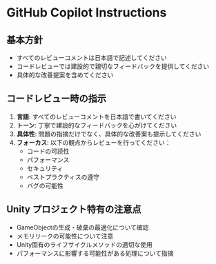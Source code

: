 # GitHub Copilot Instructions

## 基本方針
- すべてのレビューコメントは日本語で記述してください
- コードレビューでは建設的で親切なフィードバックを提供してください
- 具体的な改善提案を含めてください

## コードレビュー時の指示
1. **言語**: すべてのレビューコメントを日本語で書いてください
2. **トーン**: 丁寧で建設的なフィードバックを心がけてください
3. **具体性**: 問題の指摘だけでなく、具体的な改善案も提示してください
4. **フォーカス**: 以下の観点からレビューを行ってください：
   - コードの可読性
   - パフォーマンス
   - セキュリティ
   - ベストプラクティスの遵守
   - バグの可能性

## Unity プロジェクト特有の注意点
- GameObjectの生成・破棄の最適化について確認
- メモリリークの可能性について注意
- Unity固有のライフサイクルメソッドの適切な使用
- パフォーマンスに影響する可能性がある処理について指摘